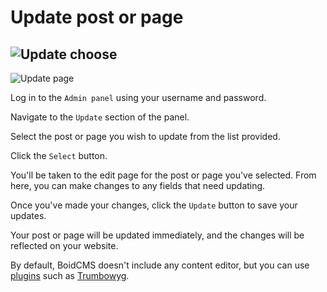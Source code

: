 # Update post or page

![Update choose](https://boidcms.github.io/_media/updatechoose.png)
------
![Update page](https://boidcms.github.io/_media/update.png)

Log in to the `Admin panel` using your username and password.

Navigate to the `Update` section of the panel.

Select the post or page you wish to update from the list provided.

Click the `Select` button.

You'll be taken to the edit page for the post or page you've selected. From here, you can make changes to any fields that need updating.

Once you've made your changes, click the `Update` button to save your updates.

Your post or page will be updated immediately, and the changes will be reflected on your website.




By default, BoidCMS doesn't include any content editor, but you can use [plugins](plugins/) such as [Trumbowyg](https://github.com/BoidCMS/trumbowyg).

